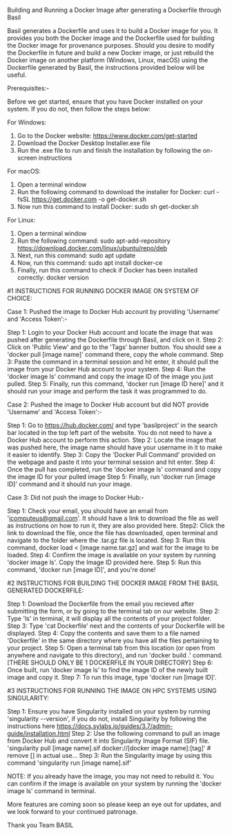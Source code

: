 Building and Running a Docker Image after generating a Dockerfile through Basil

Basil generates a Dockerfile and uses it to build a Docker image for you. It provides you both the Docker image and the Dockerfile used for building the Docker image for provenance purposes. Should you desire to modify the Dockerfile in future and build a new Docker image, or just rebuild the Docker image on another platform (Windows, Linux, macOS) using the Dockerfile generated by Basil, the instructions provided below will be useful.

Prerequisites:-

Before we get started, ensure that you have Docker installed on your system. If you do not, then follow the steps below:

For Windows:
1. Go to the Docker website: https://www.docker.com/get-started
2. Download the Docker Desktop Installer.exe file
3. Run the .exe file to run and finish the installation by following the on-screen instructions

For macOS:
1. Open a terminal window
2. Run the following command to download the installer for Docker: curl -fsSL https://get.docker.com -o get-docker.sh
3. Now run this command to install Docker: sudo sh get-docker.sh

For Linux:
1. Open a terminal window
2. Run the following command: sudo apt-add-repository https://download.docker.com/linux/ubuntu/repo/deb
3. Next, run this command: sudo apt update
4. Now, run this command: sudo apt install docker-ce
5. Finally, run this command to check if Docker has been installed correctly: docker version 

#1 INSTRUCTIONS FOR RUNNING DOCKER IMAGE ON SYSTEM OF CHOICE:

Case 1: Pushed the image to Docker Hub account by providing 'Username' and 'Access Token':-

Step 1: Login to your Docker Hub account and locate the image that was pushed after generating the Dockerfile through Basil, and click on it.
Step 2: Click on 'Public View' and go to the 'Tags' banner button. You should see a 'docker pull [image name]' command there, copy the whole command.
Step 3: Paste the command in a terminal session and hit enter, it should pull the image from your Docker Hub account to your system.
Step 4: Run the 'docker image ls' command and copy the image ID of the image you just pulled.
Step 5: Finally, run this command, 'docker run [image ID here]' and it should run your image and perform the task it was programmed to do.

Case 2: Pushed the image to Docker Hub account but did NOT provide 'Username' and 'Access Token':-

Step 1:  Go to https://hub.docker.com/ and type 'basilproject' in the search bar located in the top left part of the website. You do not need to have a Docker Hub account to perform this action.
Step 2: Locate the image that was pushed here, the image name should have your username in it to make it easier to identify.
Step 3: Copy the 'Docker Pull Command' provided on the webpage and paste it into your terminal session and hit enter.
Step 4: Once the pull has completed, run the 'docker image ls' command and copy the image ID for your pulled image
Step 5: Finally, run 'docker run [image ID]' command and it should run your image.

Case 3: Did not push the image to Docker Hub:-

Step 1: Check your email, you should have an email from 'icomputeus@gmail.com'. It should have a link to download the file as well as instructions on how to run it, they are also provided here.
Step2: Click the link to download the file, once the file has downloaded, open terminal and navigate to the folder where the .tar.gz file is located.
Step 3: Run this command, docker load < [image name.tar.gz] and wait for the image to be loaded.
Step 4: Confirm the image is available on your system by running 'docker image ls'. Copy the Image ID provided here.
Step 5: Run this command, 'docker run [image ID]', and you're done!

#2 INSTRUCTIONS FOR BUILDING THE DOCKER IMAGE FROM THE BASIL GENERATED DOCKERFILE:

Step 1: Download the Dockerfile from the email you recieved after submitting the form, or by going to the terminal tab on our website.
Step 2: Type 'ls' in terminal, it will display all the contents of your project folder.
Step 3: Type 'cat Dockerfile' next and the contents of your Dockerfile will be displayed.
Step 4: Copy the contents and save them to a file named 'Dockerfile' in the same directory where you have all the files pertaining to your project. 
Step 5: Open a terminal tab from this location (or open from anywhere and navigate to this directory), and run 'docker build .' command. [THERE SHOULD ONLY BE 1 DOCKERFILE IN YOUR DIRECTORY]
Step 6: Once built, run 'docker image ls' to find the image ID of the newly built image and copy it.
Step 7: To run this image, type 'docker run [image ID]'.

#3 INSTRUCTIONS FOR RUNNING THE IMAGE ON HPC SYSTEMS USING SINGULARITY:

Step 1: Ensure you have Singularity installed on your system by running 'singularity --version', if you do not, install Singularity by following the instructions here https://docs.sylabs.io/guides/3.7/admin-guide/installation.html
Step 2: Use the following command to pull an image from Docker Hub and convert it into Singularity Image Format (SIF) file.
        'singularity pull [image name].sif docker://[docker image name]:[tag]' # remove [] in actual use...
Step 3: Run the Singularity image by using this command
        'singularity run [image name].sif'

NOTE: If you already have the image, you may not need to rebuild it. You can confirm if the image is available on your system by running the 'docker image ls' command in terminal. 

More features are coming soon so please keep an eye out for updates, and we look forward to your continued patronage.

Thank you
Team BASIL
